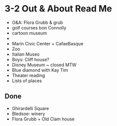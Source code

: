 # 3-2 Out & About Read Me

* O&A: Flora Grubb & grub
*  golf courses bon Connolly 
* cartoon museum
* 
* Marin Civic Center + CafaeBasque
* Zoo
* Italian Museo
* Boys: Cliff house?
* Disney Museum ~ closed MTW
* Blue diamond with Kay Tim
* Theater reading
* Lists of places

## Done

* Ghirardelli Square
* Bledsoe: winery
* Flora Grubb + Old Clam house